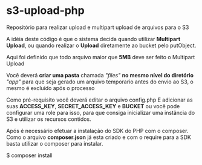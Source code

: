 # s3-upload-php
Repositório para realizar upload e multipart upload de arquivos para o S3

A idéia deste código é que o sistema decida quando utilizar <strong>Multipart Upload</strong>, 
ou quando realizar o <strong>Upload</strong> diretamente ao bucket pelo putObject.

Aqui foi definido que todo arquivo maior que <strong>5MB</strong> deve ser feito o Multipart Upload

Você deverá <strong>criar uma pasta</strong> chamada <i>"files"</i> <strong>no mesmo nível do diretório</strong> <i>"app"</i> para que seja gerado um arquivo
temporario antes do envio ao S3, o mesmo é excluído após o processo

Como pré-requisito você deverá editar o arquivo config.php
E adicionar as suas <strong>ACCESS_KEY</strong>, <strong>SECRET_ACCESS_KEY</strong> e <strong>BUCKET</strong> ou você pode configurar uma role para isso, para
que consiga inicializar uma instância do S3 e utilizar os recursos contidos.

Após é necessário efetuar a instalação do SDK do PHP com o composer.
Como o arquivo <strong>composer.json</strong> já esta criado e com o require para a SDK basta utilizar o composer para instalar.

$ composer install 
